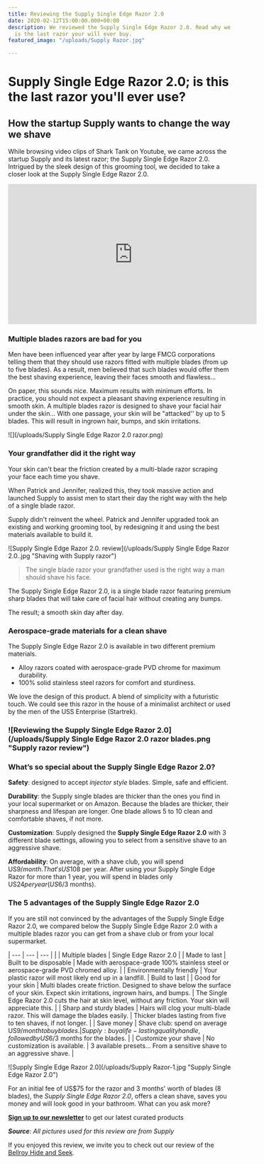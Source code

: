 ```yaml
---
title: Reviewing the Supply Single Edge Razor 2.0
date: 2020-02-12T15:00:00.000+00:00
description: We reviewed the Supply Single Edge Razor 2.0. Read why we believe this
  is the last razor your will ever buy.
featured_image: "/uploads/Supply Razor.jpg"

---
```

# Supply Single Edge Razor 2.0; is this the last razor you'll ever use?

## How the startup Supply wants to change the way we shave

While browsing video clips of Shark Tank on Youtube, we came across the startup Supply and its latest razor; the Supply Single Edge Razor 2.0. Intrigued by the sleek design of this grooming tool, we decided to take a closer look at the Supply Single Edge Razor 2.0.


<iframe width="560" height="315" src="https://www.youtube.com/embed/fJCvxMfIk4M" frameborder="0" allow="accelerometer; autoplay; encrypted-media; gyroscope; picture-in-picture" allowfullscreen></iframe>


### Multiple blades razors are bad for you

Men have been influenced year after year by large FMCG corporations telling them that they should use razors fitted with multiple blades (from up to five blades). As a result, men believed that such blades would offer them the best shaving experience, leaving their faces smooth and flawless...

On paper, this sounds nice. Maximum results with minimum efforts. In practice, you should not expect a pleasant shaving experience resulting in smooth skin. A multiple blades razor is designed to shave your facial hair under the skin... With one passage, your skin will be "attacked'' by up to 5 blades. This will result in ingrown hair, bumps, and skin irritations.

![](/uploads/Supply Single Edge Razor 2.0 razor.png)

### Your grandfather did it the right way

Your skin can't bear the friction created by a multi-blade razor scraping your face each time you shave.

When Patrick and Jennifer, realized this, they took massive action and launched Supply to assist men to start their day the right way with the help of a single blade razor.

Supply didn't reinvent the wheel. Patrick and Jennifer upgraded took an existing and working grooming tool, by redesigning it and using the best materials available to build it.

![Supply Single Edge Razor 2.0. review](/uploads/Supply Single Edge Razor 2.0..jpg "Shaving with Supply razor")

> The single blade razor your grandfather used is the right way a man should shave his face.

The Supply Single Edge Razor 2.0, is a single blade razor featuring premium sharp blades that will take care of facial hair without creating any bumps.

The result; a smooth skin day after day.

### Aerospace-grade materials for a clean shave

The Supply Single Edge Razor 2.0 is available in two different premium materials.

* Alloy razors coated with aerospace-grade PVD chrome for maximum durability.
* 100% solid stainless steel razors for comfort and sturdiness.

We love the design of this product. A blend of simplicity with a futuristic touch. We could see this razor in the house of a minimalist architect or used by the men of the USS Enterprise (Startrek).

### ![Reviewing the Supply Single Edge Razor 2.0](/uploads/Supply Single Edge Razor 2.0 razor blades.png "Supply razor review")

### What’s so special about the Supply Single Edge Razor 2.0?

**Safety**: designed to accept _injector style_ blades. Simple, safe and efficient.

**Durability**: the Supply single blades are thicker than the ones you find in your local supermarket or on Amazon. Because the blades are thicker, their sharpness and lifespan are longer. One blade allows 5 to 10 clean and comfortable shaves, if not more.

**Customization**: Supply designed the **Supply Single Edge Razor 2.0** with 3 different blade settings, allowing you to select from a sensitive shave to an aggressive shave.

**Affordability**: On average, with a shave club, you will spend US$9/month. That's US$108 per year. After using your Supply Single Edge Razor for more than 1 year, you will spend in blades only US$24 per year (US$6/3 months).

### 

### The 5 advantages of the Supply Single Edge Razor 2.0

If you are still not convinced by the advantages of the Supply Single Edge Razor 2.0, we compared below the Supply Single Edge Razor 2.0 with a multiple blades razor you can get from a shave club or from your local supermarket.

| --- | --- | --- |
|  | Multiple blades | Single Edge Razor 2.0 |
| Made to last | Built to be disposable  | Made with aerospace-grade 100% stainless steel or aerospace-grade PVD chromed alloy.  |
| Environmentally friendly | Your plastic razor will most likely end up in a landfill.  | Build to last  |
| Good for your skin | Multi blades create friction. Designed to shave below the surface of your skin. Expect skin irritations, ingrown hairs, and bumps.  | The Single Edge Razor 2.0 cuts the hair at skin level, without any friction. Your skin will appreciate this. |
| Sharp and sturdy blades | Hairs will clog your multi-blade razor. This will damage the blades easily. | Thicker blades lasting from five to ten shaves, if not longer. |
| Save money | Shave club: spend on average US$9/month to buy blades. | Supply: buy a life-lasting quality handle, followed by US$6/3 months for the blades. |
| Customize your shave | No customization is available.  | 3 available presets… From a sensitive shave to an aggressive shave. |

![Supply Single Edge Razor 2.0](/uploads/Supply Razor-1.jpg "Supply Single Edge Razor 2.0")

For an initial fee of US$75 for the razor and 3 months' worth of blades (8 blades), the _Supply Single Edge Razor 2.0_, offers a clean shave, saves you money and will look good in your bathroom. What can you ask more?

[**Sign up to our newsletter**](https://www.subscribepage.com/dripdesignsignup "Drip Design Newsletter") to get our latest curated products

**_Source_**_: All pictures used for this review are from Supply_

If you enjoyed this review, we invite you to check out our review of the [Bellroy Hide and Seek](https://drip.design/2020/01/24/why-we-love-the-bellroy-hide-and-seek.html "Bellroy Hide and Seek").